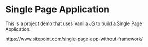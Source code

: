 # Single Page Application

This is a project demo that uses Vanilla JS to build a Single Page Application.

https://www.sitepoint.com/single-page-app-without-framework/